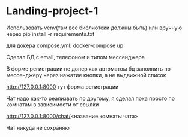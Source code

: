# Landing-project-1
Использовать venv(там все библиотеки должны быть) или вручную через pip install -r requirements.txt

для докера compose.yml: docker-compose up

Сделал БД с email, телефоном и типом мессенджера

В форме регистрации не допер как автоматом бд заполнить по мессенджеру через нажатие кнопки, а не выдвижной список

http://127.0.0.1:8000 тут форма регистрации

Чат надо как-то реализвать по другому, я сделал пока просто по комнатам в зависимости от ссылки

http://127.0.0.1:8000/chat/<название комнаты чата>

Чат никуда не сохраняю 

